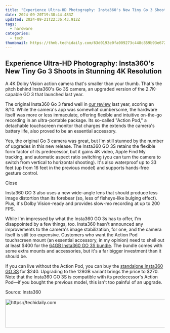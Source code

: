 ```yaml
---
title: "Experience Ultra-HD Photography: Insta360's New Tiny Go 3 Shoots in Stunning 4K Resolution"
date: 2024-09-20T19:38:44.483Z
updated: 2024-09-21T22:36:43.912Z
tags:
  - hardware
categories:
  - tech
thumbnail: https://thmb.techidaily.com/63d0193e0fa009273c448c859b93e6725b6f99b3ee60a88ba18b85321387d187.jpg
---
```


## Experience Ultra-HD Photography: Insta360's New Tiny Go 3 Shoots in Stunning 4K Resolution

A 4K Dolby Vision action camera that's smaller than your thumb. That's the pitch behind Insta360's Go 3S camera, an upgraded version of the 2.7K-capable GO 3 that launched last year.

 The original Insta360 Go 3 fared well in [our review](https://screen-recording.techidaily.com/2024-approved-the-ultimate-guide-to-productive-online-team-sessions/) last year, scoring an 8/10\. While the camera's app was somewhat cumbersome, the hardware itself was more or less immaculate, offering flexible and intuitive on-the-go recording in an ultra-portable package. Its so-called "Action Pod," a detachable touchscreen monitor that charges the extends the camera's battery life, also proved to be an essential accessory.

 Yes, the original Go 3 camera was great, but I'm still stunned by the number of upgrades in this new release. The Insta360 GO 3S retains the flexible form factor of its predecessor, but it gains 4K video, Apple Find My tracking, and automatic aspect ratio switching (you can turn the camera to switch from vertical to horizontal shooting). It's also waterproof up to 33 feet (up from 16 feet in the previous model) and supports hands-free gesture control.

Close 

 Insta360 GO 3 also uses a new wide-angle lens that should produce less image distortion than its forebear (so, less of fisheye-like bulging effect). Plus, it's Dolby Vision-ready and provides slow-mo recording at up to 200 FPS.

 While I'm impressed by what the Insta360 GO 3s has to offer, I'm disappointed by a few things, too. Insta360 hasn't announced any improvements to the camera's image stabilization, for one, and the camera itself is still too expensive. Customers who want the Action Pod touchscreen mount (an essential accessory, in my opinion) need to shell out at least $400 for the [64GB Insta360 GO 3S bundle](https://www.amazon.com/Insta360-Summit-White-64GB-Multifunctional/dp/B0D4GFTB5L?tag=hotoge-20&ascsubtag=UUhtgUeUpU2003632&asc%5Frefurl=https%3A%2F%2Fwww.howtogeek.com%2Finsta360-launches-go-3s-4k%2F&asc%5Fcampaign=Short-Term). The bundle comes with some extra mounts and accessories, but it's a far bigger investment than it should be.

 If you can live without the Action Pod, you can buy the [standalone Insta360 GO 3S](https://www.insta360.com/product/insta360-go3s) for $240\. Upgrading to the 128GB variant brings the price to $270\. Note that the Insta360 GO 3S is compatible with its predecessor's Action Pod—if you bought the previous model, this isn't too painful of an upgrade.

 Source: Insta360

<ins class="adsbygoogle"
     style="display:block"
     data-ad-format="autorelaxed"
     data-ad-client="ca-pub-7571918770474297"
     data-ad-slot="1223367746"></ins>

<ins class="adsbygoogle"
     style="display:block"
     data-ad-client="ca-pub-7571918770474297"
     data-ad-slot="8358498916"
     data-ad-format="auto"
     data-full-width-responsive="true"></ins>



<!-- affiliate ads begin -->
<a href="https://appsumo.8odi.net/c/5597632/2052059/7443" target="_top" id="2052059">
  <img src="//a.impactradius-go.com/display-ad/7443-2052059" border="0" alt="https://techidaily.com" width="728" height="90"/>
</a>
<img height="0" width="0" src="https://appsumo.8odi.net/i/5597632/2052059/7443" style="position:absolute;visibility:hidden;" border="0" />
<!-- affiliate ads end -->

